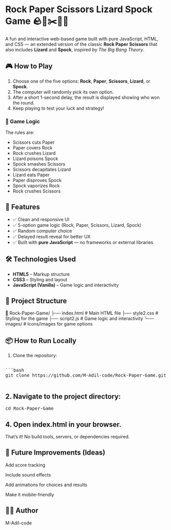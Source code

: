 # Rock Paper Scissors Lizard Spock Game 🪨📄✂️🦎🖖

A fun and interactive web-based game built with pure JavaScript, HTML, and CSS — an extended version of the classic **Rock Paper Scissors** that also includes **Lizard** and **Spock**, inspired by *The Big Bang Theory*.

## 🎮 How to Play

1. Choose one of the five options: **Rock**, **Paper**, **Scissors**, **Lizard**, or **Spock**.
2. The computer will randomly pick its own option.
3. After a short 1-second delay, the result is displayed showing who won the round.
4. Keep playing to test your luck and strategy!

### 🧠 Game Logic

The rules are:
- Scissors cuts Paper  
- Paper covers Rock  
- Rock crushes Lizard  
- Lizard poisons Spock  
- Spock smashes Scissors  
- Scissors decapitates Lizard  
- Lizard eats Paper  
- Paper disproves Spock  
- Spock vaporizes Rock  
- Rock crushes Scissors

## 🚀 Features

- ✅ Clean and responsive UI
- ✅ 5-option game logic (Rock, Paper, Scissors, Lizard, Spock)
- ✅ Random computer choice
- ✅ Delayed result reveal for better UX
- ✅ Built with **pure JavaScript** — no frameworks or external libraries

## 🛠️ Technologies Used

- **HTML5** – Markup structure
- **CSS3** – Styling and layout
- **JavaScript (Vanilla)** – Game logic and interactivity

## 📁 Project Structure

📁 Rock-Paper-Game/
├── index.html # Main HTML file
├── style2.css # Styling for the game
├── script2.js # Game logic and interactivity
└── images/ # Icons/images for game options

## 📦 How to Run Locally

1. Clone the repository:
<pre>
  
```bash
git clone https://github.com/M-Adil-code/Rock-Paper-Game.git
  
</pre>
## 2. Navigate to the project directory:
<pre>
cd Rock-Paper-Game
</pre>
## 4. Open index.html in your browser.

That’s it! No build tools, servers, or dependencies required.

## 🔮 Future Improvements (Ideas)

Add score tracking

Include sound effects

Add animations for choices and results

Make it mobile-friendly

## 🧑‍💻 Author
<a src="https://github.com/M-Adil-code">M-Adil-code</a>
